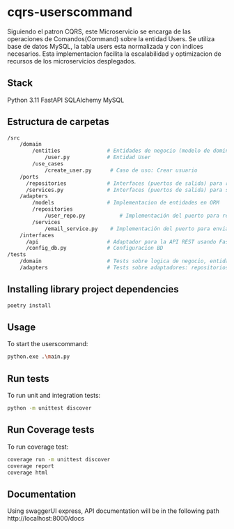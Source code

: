 # cqrs-userscommand
Siguiendo el patron CQRS, este Microservicio se encarga de las operaciones de Comandos(Command) sobre la entidad Users. Se utiliza base de datos MySQL, la tabla users esta normalizada y con indices necesarios.
Esta implementacion facilita la escalabilidad y optimizacion de recursos de los microservicios desplegados.

## Stack
Python 3.11
FastAPI
SQLAlchemy
MySQL

## Estructura de carpetas
```bash
/src
    /domain
        /entities               # Entidades de negocio (modelo de dominio)
            /user.py            # Entidad User
        /use_cases
            /create_user.py      # Caso de uso: Crear usuario
    /ports
      /repositories             # Interfaces (puertos de salida) para repositorios
      /services.py              # Interfaces (puertos de salida) para servicios externos
    /adapters
        /models                 # Implementacion de entidades en ORM
        /repositories
            /user_repo.py           # Implementación del puerto para repositorio SQLAlchemy
        /services
            /email_service.py    # Implementación del puerto para enviar emails
    /interfaces
      /api                      # Adaptador para la API REST usando FastAPI
      /config_db.py             # Configuracion BD
/tests
    /domain                     # Tests sobre logica de negocio, entidades
    /adapters                   # Tests sobre adaptadores: repositorios, servicios
```

## Installing library project dependencies
```bash
poetry install
```

## Usage
To start the userscommand:
```bash
python.exe .\main.py
```

## Run tests
To run unit and integration tests:
```bash
python -m unittest discover
```

## Run Coverage tests
To run coverage test:
```bash
coverage run -m unittest discover
coverage report
coverage html
```

## Documentation
Using swaggerUI express, API documentation will be in the following path
http://localhost:8000/docs
